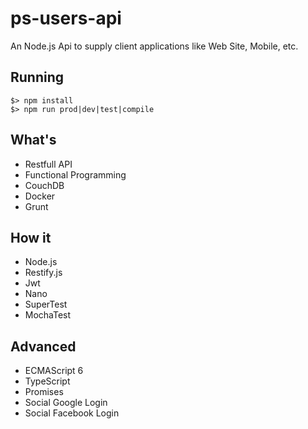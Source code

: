 # ps-users-api
An Node.js Api to supply client applications like Web Site, Mobile, etc.

## Running

```
$> npm install
$> npm run prod|dev|test|compile
```

## What's

- Restfull API 
- Functional Programming
- CouchDB
- Docker
- Grunt

## How it

- Node.js 
- Restify.js
- Jwt
- Nano
- SuperTest
- MochaTest

## Advanced
- ECMAScript 6
- TypeScript
- Promises
- Social Google Login
- Social Facebook Login
